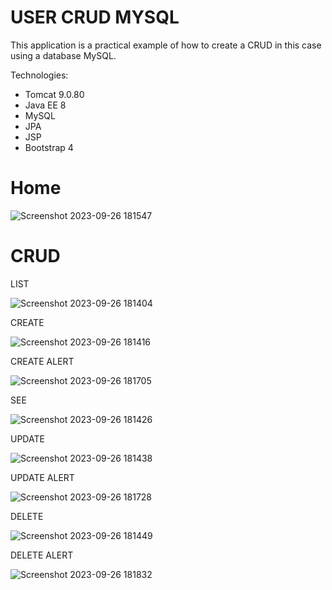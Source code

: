 # USER CRUD MYSQL
This application is a practical example of how to create a CRUD in this case using a database MySQL.

Technologies:

- Tomcat 9.0.80
- Java EE 8
- MySQL
- JPA
- JSP
- Bootstrap 4

# Home
![Screenshot 2023-09-26 181547](https://github.com/RomelTeja7/USER_CRUD/assets/118077551/7ba06130-ef7e-4756-b028-952ee819b89c)
# CRUD
LIST

![Screenshot 2023-09-26 181404](https://github.com/RomelTeja7/USER_CRUD/assets/118077551/7f830729-45de-4608-bd12-1276e3c05bd2)

CREATE

![Screenshot 2023-09-26 181416](https://github.com/RomelTeja7/USER_CRUD/assets/118077551/555c80dd-353a-4f3f-8336-4a8fc2fcc782)

CREATE ALERT

![Screenshot 2023-09-26 181705](https://github.com/RomelTeja7/USER_CRUD/assets/118077551/72f01537-c235-489f-ab0f-f33f91781670)

SEE

![Screenshot 2023-09-26 181426](https://github.com/RomelTeja7/USER_CRUD/assets/118077551/489dbe23-8fae-4035-854d-5eb8bd91cb43)

UPDATE

![Screenshot 2023-09-26 181438](https://github.com/RomelTeja7/USER_CRUD/assets/118077551/02d9f603-847c-4b65-9811-ef71af9097de)

UPDATE ALERT

![Screenshot 2023-09-26 181728](https://github.com/RomelTeja7/USER_CRUD/assets/118077551/38a626c0-c2b9-4c75-be52-dfdf7d9ab03e)

DELETE

![Screenshot 2023-09-26 181449](https://github.com/RomelTeja7/USER_CRUD/assets/118077551/2b6c8344-1bba-416f-9114-b7f084e9dd9c)

DELETE ALERT

![Screenshot 2023-09-26 181832](https://github.com/RomelTeja7/USER_CRUD/assets/118077551/4bceb9ca-2c51-47cf-a55a-ffc7f55e7254)
